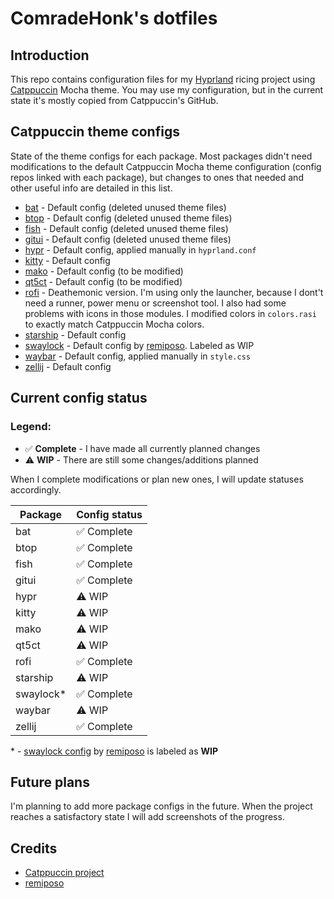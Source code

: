 # ComradeHonk's dotfiles

## Introduction

This repo contains configuration files for my [Hyprland](https://hyprland.org) ricing project using [Catppuccin](https://github.com/catppuccin/catppuccin) Mocha theme. You may use my configuration, but in the current state it's mostly copied from Catppuccin's GitHub.

## Catppuccin theme configs

State of the theme configs for each package. Most packages didn't need modifications to the default Catppuccin Mocha theme configuration (config repos linked with each package), but changes to ones that needed and other useful info are detailed in this list.

- [bat](https://github.com/catppuccin/bat) - Default config (deleted unused theme files)
- [btop](https://github.com/catppuccin/btop) - Default config (deleted unused theme files)
- [fish](https://github.com/catppuccin/fish) - Default config (deleted unused theme files)
- [gitui](https://github.com/catppuccin/gitui) - Default config (deleted unused theme files)
- [hypr](https://github.com/catppuccin/hyprland) - Default config, applied manually in `hyprland.conf`
- [kitty](https://github.com/catppuccin/kitty) - Default config
- [mako](https://github.com/catppuccin/mako) - Default config (to be modified)
- [qt5ct](https://github.com/catppuccin/qt5ct) - Default config (to be modified)
- [rofi](https://github.com/catppuccin/rofi) - Deathemonic version. I'm using only the launcher, because I dont't need a runner, power menu or screenshot tool. I also had some problems with icons in those modules. I modified colors in `colors.rasi` to exactly match Catppuccin Mocha colors.
- [starship](https://github.com/catppuccin/starship) - Default config
- [swaylock](https://github.com/remiposo/swaylock) - Default config by [remiposo](https://github.com/remiposo). Labeled as WIP
- [waybar](https://github.com/catppuccin/waybar) - Default config, applied manually in `style.css`
- [zellij](https://github.com/catppuccin/zellij) - Default config

## Current config status

### Legend:
- ✅️ **Complete** - I have made all currently planned changes
- ⚠️ **WIP** - There are still some changes/additions planned

When I complete modifications or plan new ones, I will update statuses accordingly.

| Package   | Config status |
|-----------|---------------|
| bat       | ✅️ Complete   |
| btop      | ✅️ Complete   |
| fish      | ✅️ Complete   |
| gitui     | ✅️ Complete   |
| hypr      | ⚠️ WIP         |
| kitty     | ⚠️ WIP         |
| mako      | ⚠️ WIP         |
| qt5ct     | ⚠️ WIP         |
| rofi      | ✅️ Complete   |
| starship  | ⚠️ WIP         |
| swaylock* | ✅️ Complete   |
| waybar    | ⚠️ WIP         |
| zellij    | ✅️ Complete   |

\* \- [swaylock config](https://github.com/remiposo/swaylock) by [remiposo](https://github.com/remiposo) is labeled as **WIP**

## Future plans

I'm planning to add more package configs in the future. When the project reaches a satisfactory state I will add screenshots of the progress.

## Credits
- [Catppuccin project](https://github.com/catppuccin/catppuccin)
- [remiposo](https://github.com/remiposo)
